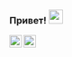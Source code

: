 ### Привет! <img src="https://media.giphy.com/media/hvRJCLFzcasrR4ia7z/giphy.gif" width="25px">
<a href="https://www.linkedin.com/in/roman-georgiev-14b816202/">
  <img align="left" alt="LinkdeIn" width="22px" src="https://upload.wikimedia.org/wikipedia/commons/thumb/e/e9/Linkedin_icon.svg/480px-Linkedin_icon.svg.png" />
</a>
<a href="https://t.me/romich51">
  <img align="left" alt="Telegram" width="22px" src="https://upload.wikimedia.org/wikipedia/commons/8/82/Telegram_logo.svg" />
</a>

